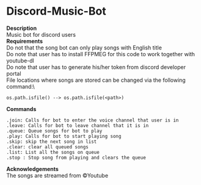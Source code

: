# Discord-Music-Bot
**Description**\
Music bot for discord users\
**Requirements**\
Do not that the song bot can only play songs with English title\
Do note that user has to install FFPMEG for this code to work together with youtube-dl\
Do note that user has to generate his/her token from discord developer portal\
File locations where songs are stored can be changed via the following command:\
```
os.path.isfile() --> os.path.isfile(<path>)
```
**Commands**
```
.join: Calls for bot to enter the voice channel that user is in
.leave: Calls for bot to leave channel that it is in
.queue: Queue songs for bot to play
.play: Calls for bot to start playing song
.skip: skip the next song in list
.clear: clear all queued songs
.list: List all the songs on queue
.stop : Stop song from playing and clears the queue
```
**Acknowledgements**\
The songs are streamed from ©Youtube
